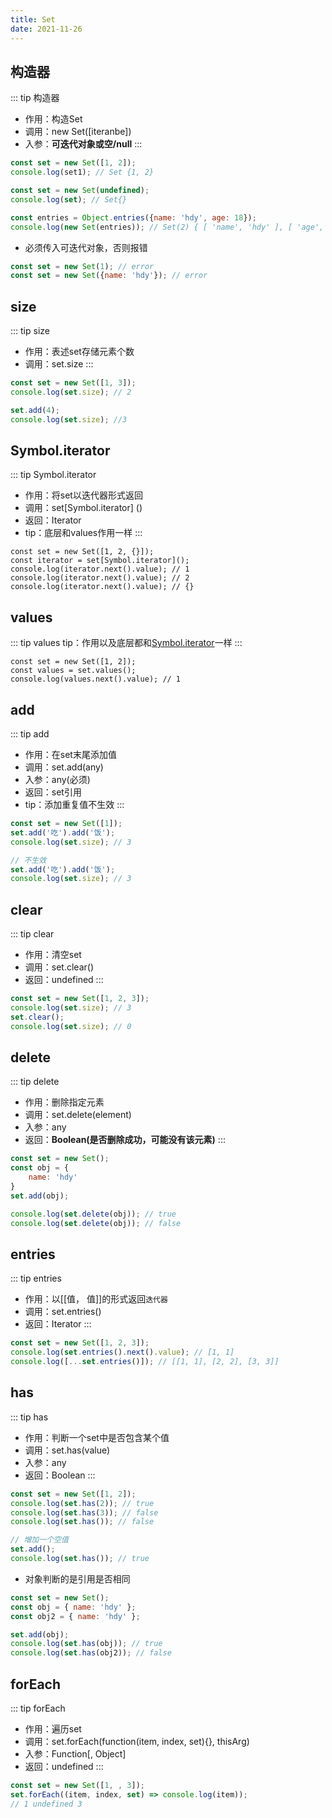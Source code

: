 ```yaml
---
title: Set
date: 2021-11-26
---
```

## 构造器
::: tip 构造器
* 作用：构造Set
* 调用：new Set([iteranbe])
* 入参：**可迭代对象或空/null**
:::
```js
const set = new Set([1, 2]);
console.log(set1); // Set {1, 2}
```
```js
const set = new Set(undefined);
console.log(set); // Set{}
```
```js
const entries = Object.entries({name: 'hdy', age: 18});
console.log(new Set(entries)); // Set(2) { [ 'name', 'hdy' ], [ 'age', 18 ] }
```
* 必须传入可迭代对象，否则报错
```js
const set = new Set(1); // error
const set = new Set({name: 'hdy'}); // error
```
## size
::: tip size
* 作用：表述set存储元素个数
* 调用：set.size
:::
```js
const set = new Set([1, 3]);
console.log(set.size); // 2

set.add(4);
console.log(set.size); //3
```
## Symbol.iterator
::: tip Symbol.iterator
* 作用：将set以迭代器形式返回
* 调用：set[Symbol.iterator] ()
* 返回：Iterator
* tip：底层和values作用一样
:::
```js{2}
const set = new Set([1, 2, {}]);
const iterator = set[Symbol.iterator]();
console.log(iterator.next().value); // 1
console.log(iterator.next().value); // 2
console.log(iterator.next().value); // {}
```
## values
::: tip values
tip：作用以及底层都和[Symbol.iterator](./set.html#symbol-iterator)一样
:::
```js{2}
const set = new Set([1, 2]);
const values = set.values();
console.log(values.next().value); // 1
```
## add
::: tip add
* 作用：在set末尾添加值
* 调用：set.add(any)
* 入参：any(必须)
* 返回：set引用
* tip：添加重复值不生效
:::
```js
const set = new Set([1]);
set.add('吃').add('饭');
console.log(set.size); // 3

// 不生效
set.add('吃').add('饭');
console.log(set.size); // 3
```
## clear
::: tip clear
* 作用：清空set
* 调用：set.clear()
* 返回：undefined
:::
```js
const set = new Set([1, 2, 3]);
console.log(set.size); // 3
set.clear();
console.log(set.size); // 0
```
## delete
::: tip delete
* 作用：删除指定元素
* 调用：set.delete(element)
* 入参：any
* 返回：**Boolean(是否删除成功，可能没有该元素)**
:::
```js
const set = new Set();
const obj = {
    name: 'hdy'
}
set.add(obj);

console.log(set.delete(obj)); // true
console.log(set.delete(obj)); // false
```
## entries
::: tip entries
* 作用：以[[值， 值]]的形式返回`迭代器`
* 调用：set.entries()
* 返回：Iterator
:::
```js
const set = new Set([1, 2, 3]);
console.log(set.entries().next().value); // [1, 1]
console.log([...set.entries()]); // [[1, 1], [2, 2], [3, 3]]
```
## has
::: tip has
* 作用：判断一个set中是否包含某个值
* 调用：set.has(value)
* 入参：any
* 返回：Boolean
:::
```js
const set = new Set([1, 2]);
console.log(set.has(2)); // true
console.log(set.has(3)); // false
console.log(set.has()); // false

// 增加一个空值
set.add();
console.log(set.has()); // true
```
* 对象判断的是引用是否相同
```js
const set = new Set();
const obj = { name: 'hdy' };
const obj2 = { name: 'hdy' };

set.add(obj);
console.log(set.has(obj)); // true
console.log(set.has(obj2)); // false
```
## forEach
::: tip forEach
* 作用：遍历set
* 调用：set.forEach(function(item, index, set){}, thisArg)
* 入参：Function[, Object]
* 返回：undefined
:::
```js
const set = new Set([1, , 3]);
set.forEach((item, index, set) => console.log(item));
// 1 undefined 3
```